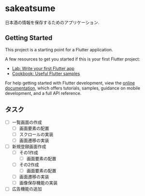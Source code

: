 # sakeatsume

日本酒の情報を保存するためのアプリケーション.

## Getting Started

This project is a starting point for a Flutter application.

A few resources to get you started if this is your first Flutter project:

- [Lab: Write your first Flutter app](https://docs.flutter.dev/get-started/codelab)
- [Cookbook: Useful Flutter samples](https://docs.flutter.dev/cookbook)

For help getting started with Flutter development, view the
[online documentation](https://docs.flutter.dev/), which offers tutorials,
samples, guidance on mobile development, and a full API reference.

## タスク
- [ ] 一覧画面の作成
  - [ ] 画面要素の配置
  - [ ] スクロールの実装
  - [ ] 画面遷移の実装
- [ ] 新規登録画面作成
  - [ ] その1作成
    - [ ] 画面要素の配置
  - [ ] その2作成
    - [ ] 画面要素の配置
  - [ ] 画面遷移の実装
  - [ ] 画像保存機能の実装
- [ ] 広告機能の追加 
